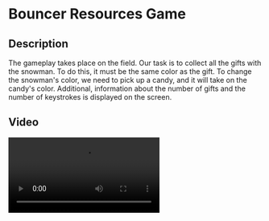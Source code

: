 <h1 align="left">Bouncer Resources Game</h1>
<h2 align="leftr">Description</h2>
<p align="leftr">The gameplay takes place on the field. Our task is to collect all the gifts with the snowman. To do this, it must be the same color as the gift. To change the snowman's color, we need to pick up a candy, and it will take on the candy's color. Additional, information about the number of gifts and the number of keystrokes is displayed on the screen.</p>
<h2 align="leftr">Video</h2>
<video src=" "</video>
